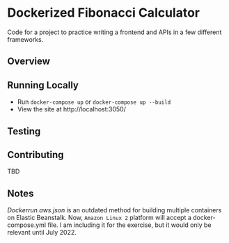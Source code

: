 # Dockerized Fibonacci Calculator
Code for a project to practice writing a frontend and APIs in a few different frameworks. 

## Overview


## Running Locally
* Run `docker-compose up` or `docker-compose up --build`
* View the site at http://localhost:3050/

## Testing


## Contributing
TBD

## Notes

_Dockerrun.aws.json_ is an outdated method for building multiple containers on Elastic Beanstalk. Now, `Amazon Linux 2` platform will accept a docker-compose.yml file. I am including it for the exercise, but it would only be relevant until July 2022.

